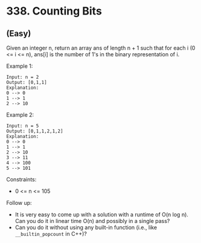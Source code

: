 # 338. Counting Bits
## (Easy)

Given an integer n, return an array ans of length n + 1 such that for each i (0 <= i <= n), ans[i] is the number of 1's in the binary representation of i.
<br>
 

Example 1:

```
Input: n = 2
Output: [0,1,1]
Explanation:
0 --> 0
1 --> 1
2 --> 10
```

Example 2:

```
Input: n = 5
Output: [0,1,1,2,1,2]
Explanation:
0 --> 0
1 --> 1
2 --> 10
3 --> 11
4 --> 100
5 --> 101
```

Constraints:

- 0 <= n <= 105
 

Follow up:

- It is very easy to come up with a solution with a runtime of O(n log n). Can you do it in linear time O(n) and possibly in a single pass?
- Can you do it without using any built-in function (i.e., like `__builtin_popcount` in C++)?
